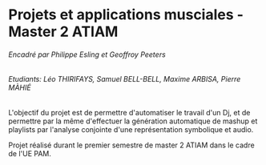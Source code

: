 # Projets et applications musciales - Master 2 ATIAM
###### Encadré par Philippe Esling et Geoffroy Peeters
###### Etudiants: Léo THIRIFAYS, Samuel BELL-BELL, Maxime ARBISA, Pierre MÀHIÉ

L'objectif du projet est de permettre d'automatiser le travail d'un Dj, et de permettre par la même d'effectuer la génération automatique de mashup et playlists par l'analyse conjointe d'une  représentation symbolique et audio.

Projet réalisé durant le premier semestre de master 2 ATIAM dans le cadre de l'UE PAM.

